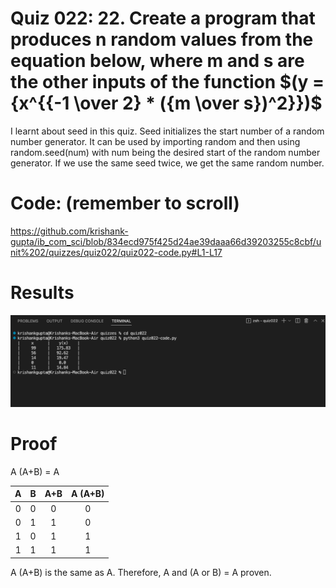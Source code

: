 # Quiz 022: 22. Create a program that produces n random values from the equation below, where m and s are the other inputs of the function $(y = {x^{{-1 \over 2} * ({m \over s})^2}})$

I learnt about seed in this quiz. Seed initializes the start number of a random number generator. It can be used by importing random and then using random.seed(num) with num being the desired start of the random number generator. If we use the same seed twice, we get the same random number.

# Code: (remember to scroll)

https://github.com/krishank-gupta/ib_com_sci/blob/834ecd975f425d24ae39daaa66d39203255c8cbf/unit%202/quizzes/quiz022/quiz022-code.py#L1-L17

# Results

![quiz022-results](./quiz022-results.png)

# Proof

A (A+B) = A

| A | B | A+B | A (A+B) |
|:-:|:-:|:---:|:-------:|
| 0 | 0 |  0  |    0    |
| 0 | 1 |  1  |    0    |
| 1 | 0 |  1  |    1    |
| 1 | 1 |  1  |    1    |

A (A+B) is the same as A. Therefore, A and (A or B) = A proven.